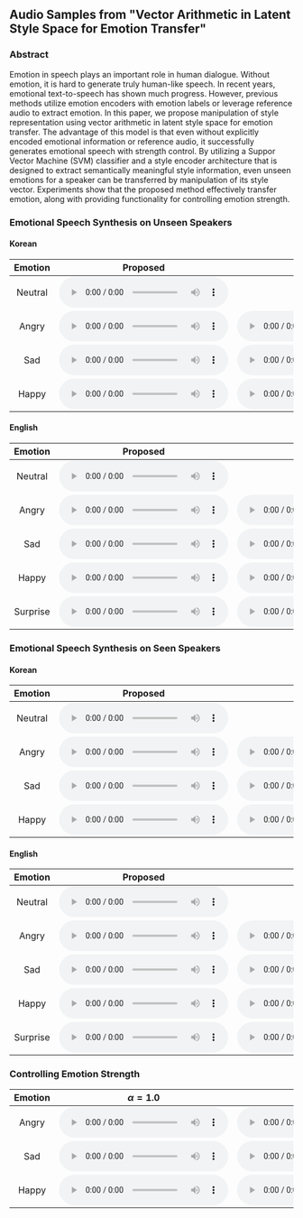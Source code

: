 ## Audio Samples from "Vector Arithmetic in Latent Style Space for Emotion Transfer"

### Abstract

Emotion in speech plays an important role in human dialogue. Without emotion, it is hard to generate truly human-like
speech. In recent years, emotional text-to-speech has shown
much progress. However, previous methods utilize emotion encoders with emotion labels or leverage reference audio to extract emotion. In this paper, we propose manipulation of style
representation using vector arithmetic in latent style space for
emotion transfer. The advantage of this model is that even without explicitly encoded emotional information or reference audio, it successfully generates emotional speech with strength
control. By utilizing a Suppor Vector Machine (SVM) classifier and a style encoder architecture that is designed to extract
semantically meaningful style information, even unseen emotions for a speaker can be transferred by manipulation of its
style vector. Experiments show that the proposed method effectively transfer emotion, along with providing functionality for
controlling emotion strength.

### Emotional Speech Synthesis on Unseen Speakers

#### Korean

| Emotion     | Proposed    | Style Mean    |
|   :----:    |    :----:   |     :----:    |
| Neutral     | <audio controls><source src='./assets/kor_f_unseen.wav'></audio> |
| Angry       | <audio controls><source src='./assets/kor_f_unseen_angry15.wav'></audio> | <audio controls><source src='./assets/kor_f_unseen_angry_gstmean.wav'></audio>  |
| Sad         | <audio controls><source src='./assets/kor_f_unseen_sad15.wav'></audio> | <audio controls><source src='./assets/kor_f_unseen_sad_gstmean.wav'></audio>  |
| Happy       | <audio controls><source src='./assets/kor_f_unseen_happy15.wav'></audio> | <audio controls><source src='./assets/kor_f_unseen_happy_gstmean.wav'></audio>  |

#### English
| Emotion     | Proposed    | Style Mean    |
|   :----:    |    :----:   |     :----:    |
| Neutral     | <audio controls><source src='./assets/eng_f_unseen2.wav'></audio> |
| Angry       | <audio controls><source src='./assets/eng_f_unseen2_angry.wav'></audio> | <audio controls><source src='./assets/eng_f_unseen2_angry_gstmean.wav'></audio>  |
| Sad         | <audio controls><source src='./assets/eng_f_unseen2_sad.wav'></audio> | <audio controls><source src='./assets/eng_f_unseen2_sad_gstmean.wav'></audio>  |
| Happy       | <audio controls><source src='./assets/eng_f_unseen2_happy.wav'></audio> | <audio controls><source src='./assets/eng_f_unseen2_happy_gstmean.wav'></audio>  |
| Surprise    | <audio controls><source src='./assets/eng_f_unseen2_surprise.wav'></audio> | <audio controls><source src='./assets/eng_f_unseen2_surprise_gstmean.wav'></audio>  |

### Emotional Speech Synthesis on Seen Speakers

#### Korean
| Emotion     | Proposed    | Style Mean    |
|   :----:    |    :----:   |     :----:    |
| Neutral     | <audio controls><source src='./assets/kor_m_seen.wav'></audio> |
| Angry       | <audio controls><source src='./assets/kor_m_seen_angry.wav'></audio> | <audio controls><source src='./assets/kor_m_seen_angry_gstmean.wav'></audio>  |
| Sad         | <audio controls><source src='./assets/kor_m_seen_sad.wav'></audio> | <audio controls><source src='./assets/kor_m_seen_sad_gstmean.wav'></audio>  |
| Happy       | <audio controls><source src='./assets/kor_m_seen_happy.wav'></audio> | <audio controls><source src='./assets/kor_m_seen_happy_gstmean.wav'></audio>  |

#### English
| Emotion     | Proposed    | Style Mean    |
|   :----:    |    :----:   |     :----:    |
| Neutral     | <audio controls><source src='./assets/eng_f_seen.wav'></audio> |
| Angry       | <audio controls><source src='./assets/eng_f_seen_angry.wav'></audio> | <audio controls><source src='./assets/eng_f_seen_angry_gstmean.wav'></audio>  |
| Sad         | <audio controls><source src='./assets/eng_f_seen_sad.wav'></audio> | <audio controls><source src='./assets/eng_f_seen_sad_gstmean.wav'></audio>  |
| Happy       | <audio controls><source src='./assets/eng_f_seen_happy.wav'></audio> | <audio controls><source src='./assets/eng_f_seen_happy_gstmean.wav'></audio>  |
| Surprise    | <audio controls><source src='./assets/eng_f_seen_surprise.wav'></audio> | <audio controls><source src='./assets/eng_f_seen_surprise_gstmean.wav'></audio>  |

### Controlling Emotion Strength

| Emotion     | $\alpha = 1.0$    | $\alpha = 1.5$ | $\alpha = 2.0$ | $\alpha = 2.5$ |
|   :----:    |    :----:   |     :----:    |     :----:    |     :----:    |
| Angry       | <audio controls><source src='./assets/kor_f_unseen_angry10.wav'></audio> | <audio controls><source src='./assets/kor_f_unseen_angry15.wav'></audio>  | <audio controls><source src='./assets/kor_f_unseen_angry20.wav'></audio>  | <audio controls><source src='./assets/kor_f_unseen_angry25.wav'></audio>  |
| Sad         | <audio controls><source src='./assets/kor_f_unseen_sad10.wav'></audio> | <audio controls><source src='./assets/kor_f_unseen_sad15.wav'></audio>  | <audio controls><source src='./assets/kor_f_unseen_sad20.wav'></audio>  | <audio controls><source src='./assets/kor_f_unseen_sad25.wav'></audio>  |
| Happy       | <audio controls><source src='./assets/kor_f_unseen_happy10.wav'></audio> | <audio controls><source src='./assets/kor_f_unseen_happy15.wav'></audio>  | <audio controls><source src='./assets/kor_f_unseen_happy20.wav'></audio>  | <audio controls><source src='./assets/kor_f_unseen_happy25.wav'></audio>  |
